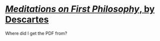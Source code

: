 # [_Meditations on First Philosophy_, by Descartes][wikipedia]

Where did I get the PDF from?

[wikipedia]: https://en.wikipedia.org/wiki/Meditations_on_First_Philosophy
